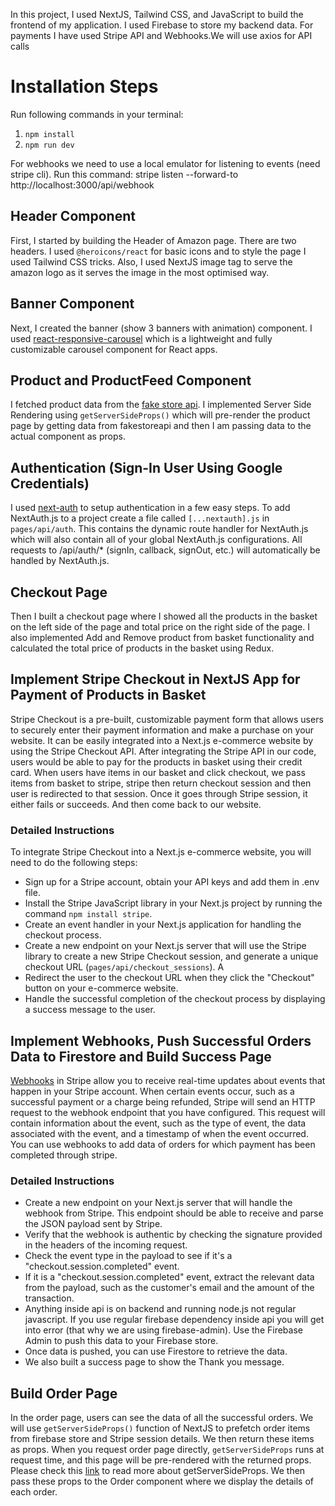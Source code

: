In this project, I used NextJS, Tailwind CSS, and JavaScript to build the frontend of my application. I used Firebase to store my backend data. For payments I have used Stripe API and Webhooks.We will use axios for API calls

# Installation Steps

Run following commands in your terminal:

1. ```npm install```
2. ```npm run dev```

For webhooks we need to use a local emulator for listening to events (need stripe cli). Run this command:
stripe listen --forward-to http://localhost:3000/api/webhook



## Header Component

First, I started by building the Header of Amazon page. There are two headers. I used `@heroicons/react` for basic icons and to style the page I used Tailwind CSS tricks. Also, I used NextJS image tag to serve the amazon logo as it serves the image in the most optimised way. 


## Banner Component

Next, I created the banner (show 3 banners with animation) component. I used
[react-responsive-carousel](https://www.npmjs.com/package/react-responsive-carousel) which is a lightweight and fully customizable carousel component for React apps. 

## Product and ProductFeed Component

I fetched product data from the [fake store api](https://fakestoreapi.com/products
). I implemented Server Side Rendering using `getServerSideProps()` which will pre-render the product page by getting data from fakestoreapi and then I am passing data to the actual component as props.

## Authentication (Sign-In User Using Google Credentials)

I used [next-auth](https://next-auth.js.org/) to setup  authentication in a few easy steps.
To add NextAuth.js to a project create a file called `[...nextauth].js` in `pages/api/auth`. This contains the dynamic route handler for NextAuth.js which will also contain all of your global NextAuth.js configurations. All requests to /api/auth/* (signIn, callback, signOut, etc.) will automatically be handled by NextAuth.js.


## Checkout Page

Then I built a checkout page where I showed all the products in the basket on the left side of the page and total price on the right side of the page. I also implemented Add and Remove product from basket functionality and calculated the total price of products in the basket using Redux. 


## Implement Stripe Checkout in NextJS App for Payment of Products in Basket

Stripe Checkout is a pre-built, customizable payment form that allows users to securely enter their payment information and make a purchase on your website. It can be easily integrated into a Next.js e-commerce website by using the Stripe Checkout API. After integrating the Stripe API in our code, users would be able to pay for the products in basket using their credit card. When users have items in our basket and click checkout, we pass items from basket to stripe, stripe then return checkout session and then user is redirected to that session. Once it goes through Stripe session, it either fails or succeeds. And then come back to our website.


### Detailed Instructions

To integrate Stripe Checkout into a Next.js e-commerce website, you will need to do the following steps:

* Sign up for a Stripe account, obtain your API keys and add them in .env file.
* Install the Stripe JavaScript library in your Next.js project by running the command `npm install stripe`.
* Create an event handler in your Next.js application for handling the checkout process.
* Create a new endpoint on your Next.js server that will use the Stripe library to create a new Stripe Checkout session, and generate a unique checkout URL (`pages/api/checkout_sessions`). A
* Redirect the user to the checkout URL when they click the "Checkout" button on your e-commerce website.
* Handle the successful completion of the checkout process by displaying a success message to the user.

## Implement Webhooks, Push Successful Orders Data to Firestore and Build Success Page

[Webhooks](https://stripe.com/docs/webhooks) in Stripe allow you to receive real-time updates about events that happen in your Stripe account. When certain events occur, such as a successful payment or a charge being refunded, Stripe will send an HTTP request to the webhook endpoint that you have configured. This request will contain information about the event, such as the type of event, the data associated with the event, and a timestamp of when the event occurred. You can use webhooks to add data of orders for which payment has been completed through stripe.


### Detailed Instructions

* Create a new endpoint on your Next.js server that will handle the webhook from Stripe. This endpoint should be able to receive and parse the JSON payload sent by Stripe.
* Verify that the webhook is authentic by checking the signature provided in the headers of the incoming request.
* Check the event type in the payload to see if it's a "checkout.session.completed" event.
* If it is a "checkout.session.completed" event, extract the relevant data from the payload, such as the customer's email and the amount of the transaction.
* Anything inside api is on backend and running node.js not regular javascript. If you use regular firebase dependency inside api you will get into error (that why we are using firebase-admin). Use the Firebase Admin to push this data to your Firebase store.
* Once data is pushed, you can use Firestore to retrieve the data.
* We also built a success page to show the Thank you message.

## Build Order Page

In the order page, users can see the data of all the successful orders. We will use `getServerSideProps()` function of NextJS to prefetch order items from firebase store and Stripe session details. We then return these items as props. When you request order page directly, `getServerSideProps` runs at request time, and this page will be pre-rendered with the returned props. Please check this [link](https://nextjs.org/docs/basic-features/data-fetching/get-server-side-props) to read more about getServerSideProps. We then pass these props to the Order component where we display the details of each order.
